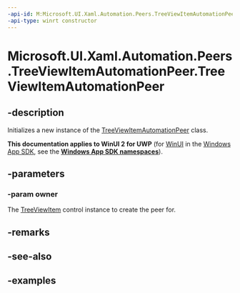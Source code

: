 ```yaml
---
-api-id: M:Microsoft.UI.Xaml.Automation.Peers.TreeViewItemAutomationPeer.#ctor(Microsoft.UI.Xaml.Controls.TreeViewItem)
-api-type: winrt constructor
---
```


<!-- Method syntax.
public TreeViewItemAutomationPeer.TreeViewItemAutomationPeer(TreeViewItem owner)
-->

# Microsoft.UI.Xaml.Automation.Peers.TreeViewItemAutomationPeer.TreeViewItemAutomationPeer

## -description

Initializes a new instance of the [TreeViewItemAutomationPeer](treeviewitemautomationpeer.md) class.

**This documentation applies to WinUI 2 for UWP** (for [WinUI](/windows/apps/winui/winui3/) in the [Windows App SDK](/windows/apps/windows-app-sdk/), see the **[Windows App SDK namespaces](/windows/windows-app-sdk/api/winrt/)**).

## -parameters

### -param owner

The [TreeViewItem](../microsoft.ui.xaml.controls/treeviewitem.md) control instance to create the peer for.

## -remarks

## -see-also

## -examples
